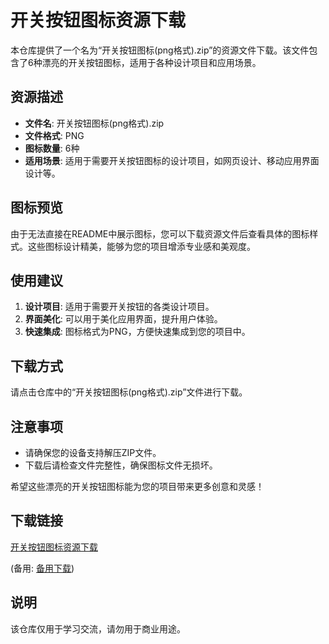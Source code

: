 # 开关按钮图标资源下载

本仓库提供了一个名为“开关按钮图标(png格式).zip”的资源文件下载。该文件包含了6种漂亮的开关按钮图标，适用于各种设计项目和应用场景。

## 资源描述

- **文件名**: 开关按钮图标(png格式).zip
- **文件格式**: PNG
- **图标数量**: 6种
- **适用场景**: 适用于需要开关按钮图标的设计项目，如网页设计、移动应用界面设计等。

## 图标预览

由于无法直接在README中展示图标，您可以下载资源文件后查看具体的图标样式。这些图标设计精美，能够为您的项目增添专业感和美观度。

## 使用建议

1. **设计项目**: 适用于需要开关按钮的各类设计项目。
2. **界面美化**: 可以用于美化应用界面，提升用户体验。
3. **快速集成**: 图标格式为PNG，方便快速集成到您的项目中。

## 下载方式

请点击仓库中的“开关按钮图标(png格式).zip”文件进行下载。

## 注意事项

- 请确保您的设备支持解压ZIP文件。
- 下载后请检查文件完整性，确保图标文件无损坏。

希望这些漂亮的开关按钮图标能为您的项目带来更多创意和灵感！

## 下载链接
[开关按钮图标资源下载](https://pan.quark.cn/s/ba213621110b) 

(备用: [备用下载](https://pan.baidu.com/s/1IvcwO5KfbTOjb1RKsqks8g?pwd=1234))

## 说明

该仓库仅用于学习交流，请勿用于商业用途。
